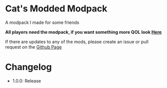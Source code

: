 # Cat's Modded Modpack
A modpack I made for some friends

**All players need the modpack, if you want something more QOL look [Here](https://thunderstore.io/c/lethal-company/p/justcat8/CatsLethalModpack/)**

If there are updates to any of the mods, please create an issue or pull request on the [Github Page](https://github.com/JustCat80/CatsModdedModpack)

# Changelog
- 1.0.0: 
    Release